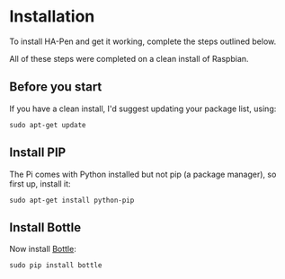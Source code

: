# Installation

To install HA-Pen and get it working, complete the steps outlined below.

All of these steps were completed on a clean install of Raspbian.

## Before you start

If you have a clean install, I'd suggest updating your package list, using:

    sudo apt-get update

## Install PIP

The Pi comes with Python installed but not pip (a package manager), so first up, install it:

    sudo apt-get install python-pip

## Install Bottle

Now install [Bottle](http://bottlepy.org/):

    sudo pip install bottle
